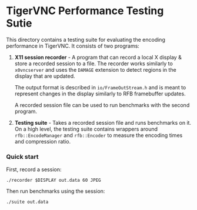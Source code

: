 # TigerVNC Performance Testing Sutie

This directory contains a testing suite for evaluating the encoding performance in TigerVNC. It consists of two programs:

1. **X11 session recorder** - A program that can record a local X
   display & store a recorded session to a file. The recorder works
   similarly to `x0vncserver` and uses the `DAMAGE` extension to detect
   regions in the display that are updated.

    The output format is described in `io/FrameOutStream.h` and is meant
    to represent changes in the display similarly to RFB framebuffer
    updates.

    A recorded session file can be used to run benchmarks with the second
    program.

2. **Testing suite** - Takes a recorded session file and runs benchmarks
   on it. On a high level, the testing suite contains wrappers around
   `rfb::EncodeManager` and `rfb::Encoder` to measure the encoding times
   and compression ratio.

### Quick start

First, record a session:
```
./recorder $DISPLAY out.data 60 JPEG
```
Then run benchmarks using the session:

```
./suite out.data
```